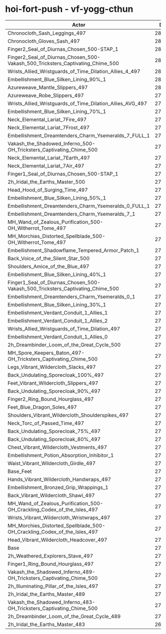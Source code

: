 # hoi-fort-push - vf-yogg-cthun
| Actor | DPS | Increase |
|---|:---:|:---:|
|Chronocloth_Sash_Leggings_497|280764|2.11%|
|Chronocloth_Gloves_Sash_497|280555|2.03%|
|Finger2_Seal_of_Diurnas_Chosen_500-STAP_1|280530|2.02%|
|Finger2_Seal_of_Diurnas_Chosen_500-Vakash_500_Tricksters_Captivating_Chime_500|280369|1.96%|
|Wrists_Allied_Wristguards_of_Time_Dilation_Allies_4_497|280312|1.94%|
|Embellishment_Blue_Silken_Lining_90%_1|280124|1.87%|
|Azureweave_Mantle_Slippers_497|280090|1.86%|
|Azureweave_Robe_Slippers_497|279844|1.77%|
|Wrists_Allied_Wristguards_of_Time_Dilation_Allies_AVG_497|279461|1.63%|
|Embellishment_Blue_Silken_Lining_70%_1|279102|1.50%|
|Neck_Elemental_Lariat_7Fire_497|278809|1.40%|
|Neck_Elemental_Lariat_7Frost_497|278710|1.36%|
|Embellishment_Dreamtenders_Charm_Ysemeralds_7_FULL_1|278665|1.34%|
|Vakash_the_Shadowed_Inferno_500-OH_Tricksters_Captivating_Chime_500|278613|1.32%|
|Neck_Elemental_Lariat_7Earth_497|278254|1.19%|
|Neck_Elemental_Lariat_7Air_497|278134|1.15%|
|Finger1_Seal_of_Diurnas_Chosen_500-STAP_1|278116|1.14%|
|2h_Iridal_the_Earths_Master_500|278039|1.12%|
|Head_Hood_of_Surging_Time_497|277979|1.09%|
|Embellishment_Blue_Silken_Lining_50%_1|277961|1.09%|
|Embellishment_Dreamtenders_Charm_Ysemeralds_0_FULL_1|277940|1.08%|
|Embellishment_Dreamtenders_Charm_Ysemeralds_7_1|277785|1.02%|
|MH_Wand_of_Zealous_Purification_500-OH_Witherrot_Tome_497|277716|1.00%|
|MH_Morchies_Distorted_Spellblade_500-OH_Witherrot_Tome_497|277566|0.94%|
|Embellishment_Shadowflame_Tempered_Armor_Patch_1|277535|0.93%|
|Back_Voice_of_the_Silent_Star_500|277395|0.88%|
|Shoulders_Amice_of_the_Blue_497|277290|0.84%|
|Embellishment_Blue_Silken_Lining_40%_1|277278|0.84%|
|Finger1_Seal_of_Diurnas_Chosen_500-Vakash_500_Tricksters_Captivating_Chime_500|277148|0.79%|
|Embellishment_Dreamtenders_Charm_Ysemeralds_0_1|277076|0.77%|
|Embellishment_Blue_Silken_Lining_30%_1|276827|0.67%|
|Embellishment_Verdant_Conduit_1_Allies_1|276805|0.67%|
|Embellishment_Verdant_Conduit_1_Allies_2|276766|0.65%|
|Wrists_Allied_Wristguards_of_Time_Dilation_497|276750|0.65%|
|Embellishment_Verdant_Conduit_1_Allies_0|276688|0.62%|
|2h_Dreambinder_Loom_of_the_Great_Cycle_500|276680|0.62%|
|MH_Spore_Keepers_Baton_497-OH_Tricksters_Captivating_Chime_500|276418|0.53%|
|Legs_Vibrant_Wildercloth_Slacks_497|275976|0.37%|
|Back_Undulating_Sporecloak_100%_497|275912|0.34%|
|Feet_Vibrant_Wildercloth_Slippers_497|275829|0.31%|
|Back_Undulating_Sporecloak_90%_497|275794|0.30%|
|Finger2_Ring_Bound_Hourglass_497|275794|0.30%|
|Feet_Blue_Dragon_Soles_497|275778|0.29%|
|Shoulders_Vibrant_Wildercloth_Shoulderspikes_497|275728|0.27%|
|Neck_Torc_of_Passed_Time_497|275721|0.27%|
|Back_Undulating_Sporecloak_75%_497|275681|0.26%|
|Back_Undulating_Sporecloak_80%_497|275658|0.25%|
|Chest_Vibrant_Wildercloth_Vestments_497|275532|0.20%|
|Embellishment_Potion_Absorption_Inhibitor_1|275379|0.15%|
|Waist_Vibrant_Wildercloth_Girdle_497|275304|0.12%|
|Base_Feet|275270|0.11%|
|Hands_Vibrant_Wildercloth_Handwraps_497|275254|0.10%|
|Embellishment_Bronzed_Grip_Wrappings_1|275127|0.06%|
|Back_Vibrant_Wildercloth_Shawl_497|275126|0.06%|
|MH_Wand_of_Zealous_Purification_500-OH_Crackling_Codex_of_the_Isles_497|275085|0.04%|
|Wrists_Vibrant_Wildercloth_Wristwraps_497|275079|0.04%|
|MH_Morchies_Distorted_Spellblade_500-OH_Crackling_Codex_of_the_Isles_497|275031|0.02%|
|Head_Vibrant_Wildercloth_Headcover_497|275022|0.02%|
|Base|274972|0.00%|
|2h_Weathered_Explorers_Stave_497|274663|-0.11%|
|Finger1_Ring_Bound_Hourglass_497|274490|-0.18%|
|Vakash_the_Shadowed_Inferno_489-OH_Tricksters_Captivating_Chime_500|274181|-0.29%|
|2h_Illuminating_Pillar_of_the_Isles_497|273974|-0.36%|
|2h_Iridal_the_Earths_Master_489|272526|-0.89%|
|Vakash_the_Shadowed_Inferno_483-OH_Tricksters_Captivating_Chime_500|271920|-1.11%|
|2h_Dreambinder_Loom_of_the_Great_Cycle_489|270913|-1.48%|
|2h_Iridal_the_Earths_Master_483|269025|-2.16%|
